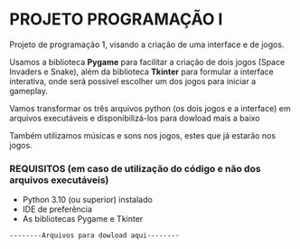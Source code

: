 # PROJETO PROGRAMAÇÃO I
Projeto de programação 1, visando a criação de uma interface e de jogos.

Usamos a biblioteca __Pygame__ para facilitar a criação de dois jogos (Space Invaders e Snake), além da biblioteca __Tkinter__ para formular
a interface interativa, onde será possível escolher um dos jogos para iniciar a gameplay.

Vamos transformar os três arquivos python (os dois jogos e a interface) em arquivos executáveis e disponibilizá-los para dowload mais a baixo

Também utilizamos músicas e sons nos jogos, estes que já estarão nos jogos.

### REQUISITOS (em caso de utilização do código e não dos arquivos executáveis)

+ Python 3.10 (ou superior) instalado
+ IDE de preferência
+ As bibliotecas Pygame e Tkinter

`--------Arquivos para dowload aqui--------`
